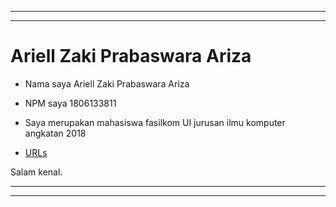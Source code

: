 --------------------------------------
--------------------------------------

# Ariell Zaki Prabaswara Ariza

* Nama saya Ariell Zaki Prabaswara Ariza

* NPM saya 1806133811

* Saya merupakan mahasiswa fasilkom UI jurusan ilmu komputer angkatan 2018

* [URLs](URLs/)

Salam kenal.

--------------------------------------
--------------------------------------
